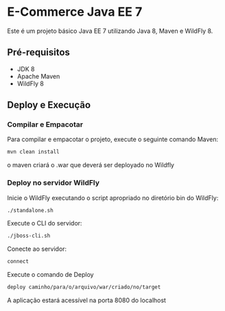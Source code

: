 
# E-Commerce Java EE 7

Este é um projeto básico Java EE 7 utilizando Java 8, Maven e WildFly 8.

## Pré-requisitos

- JDK 8
- Apache Maven
- WildFly 8

## Deploy e Execução

### Compilar e Empacotar

Para compilar e empacotar o projeto, execute o seguinte comando Maven:

```bash
mvn clean install
```

o maven criará o .war que deverá ser deployado no Wildfly

### Deploy no servidor WildFly

Inicie o WildFly executando o script apropriado no diretório bin do WildFly:

```bash
./standalone.sh
```

Execute o CLI do servidor:

```bash
./jboss-cli.sh
```

Conecte ao servidor:

```bash
connect
```

Execute o comando de Deploy

```bash
deploy caminho/para/o/arquivo/war/criado/no/target
```

A aplicação estará acessível na porta 8080 do localhost


